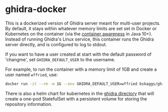 # ghidra-docker

This is a dockerized version of Ghidra server meant for multi-user projects.  By default, it stays within whatever memory limits are set set in Docker or Kubernetes on the container (via the [container awareness](https://blog.docker.com/2019/04/improved-docker-container-integration-with-java-10/) in Java 10+).  Instead of running Ghidra's Linux service, this container runs the Ghidra server directly, and is configured to log to stdout.

If you want to have a user created at start with the default password of 'changme', set `GHIDRA_DEFAULT_USER` to the username.

For example, to run the container with a memory limit of 1GB and create a user named `wffried`, use:

```bash
docker run -it --rm -m 1G --env GHIDRA_DEFAULT_USER=wffried bskaggs/ghidra
```

There is also a helm chart for kubernetes in the [ghidra directory](/ghidra) that will create a one-pod StatefulSet with a persistent volume for storing the repository information.
